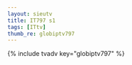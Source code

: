 ```yaml
--- 
layout: sieutv
title: IT797 s1
tags: [ITtv]
thumb_re: globiptv797
---
```

{% include tvadv key="globiptv797" %} 
